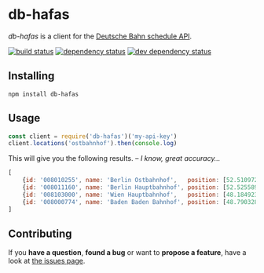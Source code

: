 # db-hafas

*db-hafas* is a client for the [Deutsche Bahn schedule API](http://data.deutschebahn.com/apis/fahrplan/).

[![build status](https://img.shields.io/travis/derhuerst/db-hafas.svg)](https://travis-ci.org/derhuerst/db-hafas)
[![dependency status](https://img.shields.io/david/derhuerst/db-hafas.svg)](https://david-dm.org/derhuerst/db-hafas#info=dependencies)
[![dev dependency status](https://img.shields.io/david/dev/derhuerst/db-hafas.svg)](https://david-dm.org/derhuerst/db-hafas#info=devDependencies)


## Installing

```shell
npm install db-hafas
```


## Usage

```javascript
const client = require('db-hafas')('my-api-key')
client.locations('ostbahnhof').then(console.log)
```

This will give you the following results. – *I know, great accuracy…*

```js
[
	{id: '008010255', name: 'Berlin Ostbahnhof',   position: [52.510972, 13.434567]},
	{id: '008011160', name: 'Berlin Hauptbahnhof', position: [52.525589, 13.369548]},
	{id: '008103000', name: 'Wien Hauptbahnhof',   position: [48.184923, 16.375864]},
	{id: '008000774', name: 'Baden Baden Bahnhof', position: [48.790328, 8.190827 ]}
]
```


## Contributing

If you **have a question**, **found a bug** or want to **propose a feature**, have a look at [the issues page](https://github.com/derhuerst/db-hafas/issues).
